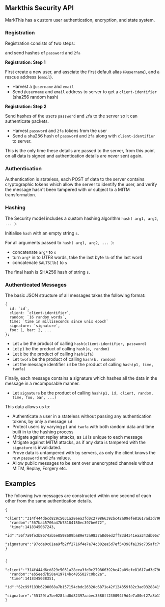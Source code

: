 
## Markthis Security API

MarkThis has a custom user authentication, encryption, and state system.

### Registration

Registration consists of two steps:

 and send hashes of `password` and `2fa`
 
**Registration: Step 1**

First create a new user, and assciate the first default alias (`@username`), and a rescue address (`email`).

* Harvest a `@username` and `email`
* Send `@username` and `email` address to server to get a `client-identifier` (sha256 random hash)

**Registration: Step 2**

Send hashes of the users `password` and `2fa` to the server so it can authenticate packets.

* Harvest `password` and `2fa` tokens from the user
* Send a sha256 hash of `password` and `2fa` along with `client-identifier` to server.

This is the only time these details are passed to the server, from this point on all data is signed and authentication details are never sent again.


### Authentication

Authentication is stateless, each POST of data to the server contains cryptographic tokens which allow the server to identify the user, and verify the message hasn't been tampered with or subject to a MITM transformation.


### Hashing
       
The Security model includes a custom hashing algorithm `hash( arg1, arg2, ... )`.

Initialise `hash` with an empty string `s`.

For all arguments passed to `hash( arg1, arg2, ... )`:

* concatenate `arg*` to `s`
* turn `arg*` in to UTF8 words, take the last byte `lb` of the last word
* concatenate `SALTS[lb]` to `s`

The final hash is SHA256 hash of string `s`. 

            
### Authenticated Messages

The basic JSON structure of all messages takes the following format:

```
{
  id: `id`,
  client: `client-identifier`,
  random: `16 random words`,
  time: `time in milliseconds since unix epoch`
  signature: `signature`,
  foo: 1, bar: 2, ...
};
```

* Let `a` be the product of calling `hash(client-identifier, password)`
* Let `p1` be the product of calling `hash(a, random)`
* Let `b` be the product of calling `hash(2fa)`
* Let `twofa` be the product of calling `hash(b, random)`
* Let the message identifier `id` be the product of calling `hash(p1, time, twofa)`

Finally, each message contains a signature which hashes all the data in the message in a recomposable manner.

* Let `signature` be the product of calling `hash(p1, id, client, random, time, foo, bar, ...)`

This data allows us to:

* Authenticate a user in a stateless without passing any authentication tokens, by only a message `id`
* Protect users by varying `p1` and `twofa` with both random data and time built in to the hashing process
* Mitigate against replay attacks, as `id` is unique to each message
* Mitigate against MITM attacks, as if any data is tampered with the `signature` is invalidated.
* Prove data is untampered with by servers, as only the client knows the raw `password` and `2fa` values.
* Allow public messages to be sent over unencrypted channels without MITM, Replay, Forgery etc.


## Examples

The following two messages are constructed within one second of each other from the same authentication details.

```
{
  "client":"314f444d6cd829c5031a28eea3fd0c279866392bc42a09efe81617ad3d796b32",
  "random":"567ba45706a47b78184180ec397be672",
  "time":1418345037243,
  "id":"56f7a9fe3b8674ab5e8598609ba89e73a9837a8d0ed2ff83d4341eaa343db06c",
  "signature":"97cde0c01aa9fb2ff2716f4e7e74c302ea5d7ef54398fa139c735afc7f996bcd"
}
 
```

```
{
  "client":"314f444d6cd829c5031a28eea3fd0c279866392bc42a09efe81617ad3d796b32",
  "random":"eb5eed7b50a419714bc4855027c0bc2a",
  "time":1418345038351,
  "id":"62c99f183b6290068a7b157154cbdc26320c6871e42f124359f82c3ad9328841",
  "signature":"55129fa7be028fad0d82397aabec3580ff230094f9d4e7a80ef27a8b11bd0fa6"
}
```


 